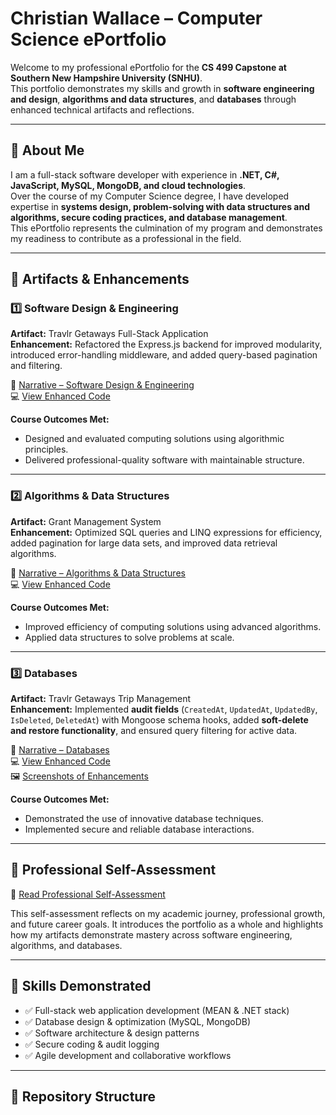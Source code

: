 # Christian Wallace – Computer Science ePortfolio

Welcome to my professional ePortfolio for the **CS 499 Capstone at Southern New Hampshire University (SNHU)**.  
This portfolio demonstrates my skills and growth in **software engineering and design**, **algorithms and data structures**, and **databases** through enhanced technical artifacts and reflections.

---

## 📌 About Me
I am a full-stack software developer with experience in **.NET, C#, JavaScript, MySQL, MongoDB, and cloud technologies**.  
Over the course of my Computer Science degree, I have developed expertise in **systems design, problem-solving with data structures and algorithms, secure coding practices, and database management**.  
This ePortfolio represents the culmination of my program and demonstrates my readiness to contribute as a professional in the field.

---

## 📂 Artifacts & Enhancements

### 1️⃣ Software Design & Engineering
**Artifact:** Travlr Getaways Full-Stack Application  
**Enhancement:** Refactored the Express.js backend for improved modularity, introduced error-handling middleware, and added query-based pagination and filtering.  

📄 [Narrative – Software Design & Engineering](docs/Enhancement1_SoftwareDesign.docx)  
💻 [View Enhanced Code](artifacts/software_design)  

**Course Outcomes Met:**  
- Designed and evaluated computing solutions using algorithmic principles.  
- Delivered professional-quality software with maintainable structure.  

---

### 2️⃣ Algorithms & Data Structures
**Artifact:** Grant Management System  
**Enhancement:** Optimized SQL queries and LINQ expressions for efficiency, added pagination for large data sets, and improved data retrieval algorithms.  

📄 [Narrative – Algorithms & Data Structures](docs/Enhancement2_Algorithms.docx)  
💻 [View Enhanced Code](artifacts/algorithms)  

**Course Outcomes Met:**  
- Improved efficiency of computing solutions using advanced algorithms.  
- Applied data structures to solve problems at scale.  

---

### 3️⃣ Databases
**Artifact:** Travlr Getaways Trip Management  
**Enhancement:** Implemented **audit fields** (`CreatedAt`, `UpdatedAt`, `UpdatedBy`, `IsDeleted`, `DeletedAt`) with Mongoose schema hooks, added **soft-delete and restore functionality**, and ensured query filtering for active data.  

📄 [Narrative – Databases](docs/Enhancement3_Databases.docx)  
💻 [View Enhanced Code](artifacts/databases)  
🖼️ [Screenshots of Enhancements](docs/screenshots)  

**Course Outcomes Met:**  
- Demonstrated the use of innovative database techniques.  
- Implemented secure and reliable database interactions.  

---

## 🧾 Professional Self-Assessment
📄 [Read Professional Self-Assessment](docs/Professional_Self_Assessment.docx)  

This self-assessment reflects on my academic journey, professional growth, and future career goals. It introduces the portfolio as a whole and highlights how my artifacts demonstrate mastery across software engineering, algorithms, and databases.

---

## 🚀 Skills Demonstrated
- ✅ Full-stack web application development (MEAN & .NET stack)  
- ✅ Database design & optimization (MySQL, MongoDB)  
- ✅ Software architecture & design patterns  
- ✅ Secure coding & audit logging  
- ✅ Agile development and collaborative workflows  

---

## 📌 Repository Structure
